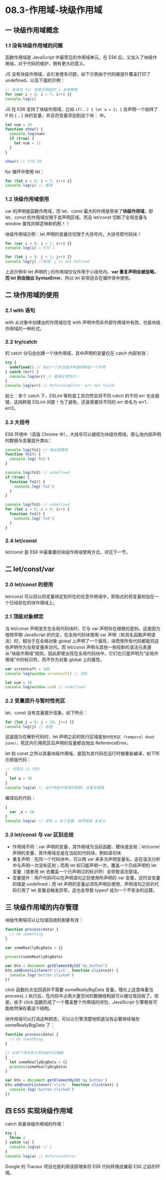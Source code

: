 # 08.3-作用域-块级作用域

## 一 块级作用域概念

### 1.1 没有块级作用域的问题

函数作用域是 JavaScript 中最常见的作用域单元，在 ES6 后，又加入了块级作用域，对于代码的维护，拥有更大的意义。

JS 没有块级作用域，会引发很多问题，如下示例由于代码被提升覆盖打印了 undefined，以及下面的示例：

```js
// 本该在 for 结束后销毁的 i 未被销毁
for (var i = 0; i < 7; i++) {}
console.log(i)
```

JS 在 ES6 支持了块级作用域，比如 `if(..) { let a = 2; }` 会声明一个劫持了 if 的 { .. } 块的变量，并且将变量添加到这个块：
中。

```js
let num = 10
function show() {
  console.log(num)
  if (true) {
    let num = 11
  }
}

show() // 打印 10
```

for 循环中使用 let：

```js
for (let i = 0; i < 7; i++) {}
console.log(i) // 报错
```

### 1.2 块级作用域使用

var 的声明是函数作用域，而 let、const 最大的作用是带来了**块级作用域**，即 let、const 的作用域仅限于其声明区域。而且 let/const 切断了全局变量与 window 属性的绑定映射机制！！

块级作用域示例：let 声明的变量仅仅限于大括号内，大括号即代码块！

```js
for (var i = 0; i < 1; i++) {}
console.log(i) //打印 1

for (let j = 0; j < 1; j++) {}
console.log(j) //报错：j is not defined
```

上述示例中 let 声明的 j 的作用域仅仅作用于小括号内。**var 重复声明会被忽略，而 let 则会抛出 SyntaxError**，所以 let 非常适合在循环体中使用。

## 二 块作用域的使用

### 2.1 with 语句

with 从对象中创建出的作用域仅在 with 声明中而非外部作用域中有效，也是块级作用域的一种形式。

### 2.2 try/catch

的 catch 分句会创建一个块作用域，其中声明的变量仅在 catch 内部有效：

```js
try {
  undefined() // 执行一个非法操作来强制制造一个异常
} catch (err) {
  console.log(err) // 能够正常执行！
}
console.log(err) // ReferenceError: err not found
```

贴士：多个 catch 下，ESLint 等检查工具仍然会将不同 catch 的不同 err 也会报错，这纯粹是 ESLint 问题！为了避免，还是需要将不同的 err 命名为 err1、err2。

### 2.3 大括号

ES6 环境中（高版 Chrome 中），大括号可以被视为块级作用域，那么他内部声明的数据与变量提升类似：

```js
console.log(fn1) // 输出函数体
function fn1() {
  console.log('fn1')
}

console.log(fn2) // undefined
if (true) {
  function fn2() {
    console.log('fn2')
  }
}

console.log(fn3) // undefined
for (let i = 0; i < 0; i++) {
  function fn3() {
    console.log('fn3')
  }
}
```

### 2.4 let/const

let/const 是 ES6 中最重要的块级作用域使用方式，详见下一节。

## 二 let/const/var

### 2.0 let/const 的使用

let/const 可以将以将变量绑定到所在的任意作用域中，即隐式的将变量附加在一个已经存在的块作用域上。

### 2.1 顶级对象绑定

当 let/const 声明发⽣在全局代码块时，它与 var 声明存在细微的差别。这是因为按照早期 JavaScript 的约定，在全局代码块使⽤ var 声明（和具名函数声明语法）时，相当于在全局对象 global 上声明了⼀个属性，进⽽使所有代码都能将这些声明作为全局变量来访问。⽽ let/const 声明与其他⼀些较新的语法元素遵从“块级作⽤域”规则，因此即使出现在全局代码块中，它们也只是声明为“全局作⽤域”中的标识符，⽽不作为对象 global 上的属性。

```js
var screenLeft = 100
console.log(window.screenLeft) // 100

let num = 10
console.log(window.num) // undefined
```

### 2.2 变量提升与暂时性死区

let、const 没有变量提升现象，如下所示：

```js
for (let j = 0; j < 10; j++) {}
console.log(j) // 报错
```

这是因为在解析代码时，let 声明之前的执行区域是`暂时性死区 (temporal dead zone)`，死区内引用死区后声明的变量都会抛出 ReferenceError。

let 和 const 之所以具备块级作用域，是因为其代码在运行时被重新编译，如下所示原版代码：

```js
// 书写的 JS 代码
{
  let a = 20
}
console.log(a) // 由于块级作用域的限制，这里会报错
```

编译后的代码：

```js
{
  var _a = 20
}
console.log(a) // 没有 a 这个变量，自然就是 未定义
```

### 2.3 let/const 与 var 区别总结

- 作用域不同：var 声明的变量，其作⽤域为当前函数、模块或全局；let/const 声明的变量，其作⽤域总是在当前的代码块，例如语句块
- 重复声明：在同⼀个代码块中，可以⽤ var 来多次声明变量名，这在语法分析中与声明⼀次没有区别；⽽⽤ let 却只能声明⼀次，覆盖⼀个已经声明的 let 变量（或者⽤ let 去覆盖⼀个已声明过的标识符）会导致语法错误。
- 变量提升：用户代码可以在声明语句之前使⽤所声明的 var 变量，这时该变量的值是 undefined；⽽ let 声明的变量必须先声明后使⽤，声明语句之前的代码引⽤了 let 变量会触发异常，这也会导致 typeof 成为⼀个不安全的运算。

## 三 块级作用域的内存管理

块级作用域可以让垃圾回收机制更有效：

```js
function process(data) {
  // do something
}

var someReallyBigData = {}

process(someReallyBigData)

var btn = document.getElementById('my_button')
btn.addEventListener('click', function click(evt) {
  console.log('button clicked')
})
```

click 函数的点击回调并不需要 someReallyBigData 变量。理论上这意味着当 process(..) 执行后，在内存中占用大量空间的数据结构就可以被垃圾回收了。但是，由于 click 函数形成了一个覆盖整个作用域的闭包，JavaScript 引擎极有可能依然保存着这个结构。

块作用域可以打消这种顾虑，可以让引擎清楚地知道没有必要继续保存 someReallyBigData 了：

```js
function process(data) {
  // do something
}

// 在这个块中定义的内容可以销毁
{
  let someReallyBigData = {}
  process(someReallyBigData)
}

var btn = document.getElementById('my_button')
btn.addEventListener('click', function click(evt) {
  console.log('button clicked')
})
```

## 四 ES5 实现块级作用域

catch 具备块级作用域的作用：

```js
try {
  throw 2
} catch (a) {
  console.log(a) // 2
}
console.log(a) // ReferenceError
```

Google 的 Traceur 项目也是利用该原理来将 ES6 代码转换成兼容 ES6 之前的环境。
